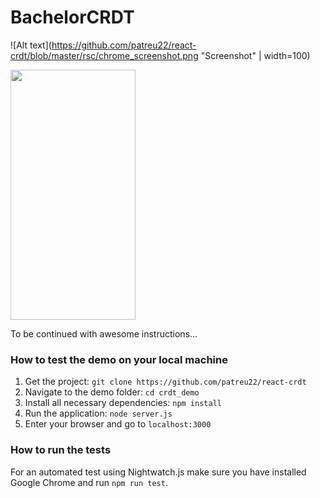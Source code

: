 # BachelorCRDT

![Alt text](https://github.com/patreu22/react-crdt/blob/master/rsc/chrome_screenshot.png "Screenshot" | width=100)

<img src="https://github.com/patreu22/react-crdt/blob/master/rsc/chrome_screenshot.png"  width="200" height="400" />

To be continued with awesome instructions...

### How to test the demo on your local machine
1. Get the project: `git clone https://github.com/patreu22/react-crdt`
2. Navigate to the demo folder: `cd crdt_demo`
3. Install all necessary dependencies: `npm install`
4. Run the application: `node server.js`
5. Enter your browser and go to `localhost:3000`

### How to run the tests
For an automated test using Nightwatch.js make sure you have installed Google Chrome and run `npm run test`. 

